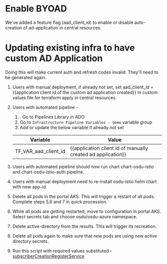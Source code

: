 # Enable BYOAD

We've added a feature flag (aad_client_id) to enable or disable auto-creation of ad-application in central resources.

# Updating existing infra to have custom AD Application
Doing this will make current auth and refresh codes invalid. They'll need to be generated again.
1. Users with manual deployment, if already not set, set aad_client_id = {{application client id of the custom ad application created}} in custom values file for terraform apply in central resources.
2. Users with automated pipeline -
   1. . Go to Pipelines Library in ADO
   2. Go to `Infrastructure Pipeline Variables - demo` variable group
   3. Add or update the below variable if already not set

    | Variable | Value |
      |----------|-------|
    | TF_VAR_aad_client_id | {{application client id of manually created ad application}} |

3. Users with automated pipeline should now run chart chart-osdu-istio and chart-osdu-istio-auth pipeline.
4. Users with manual deployment need to re-install osdu-istio helm chart with new app-id.
5. Delete all pods in the portal AKS. This will trigger a restart of all pods. Complete steps 5,6 and 7 in quick procession.
6. While all pods are getting restarted, move to configuration in portal AKS. Select secrets tab and choose osdu/osdu-azure namespace.
7. Delete active-directory from the results. This will trigger its recreation.
8. Delete all pods again to make sure that new pods are using new active directory secrets.
9. Run this script with required values substituted - [subscriberCreationRegisterService](./Trouble%20Shooting%20Guides/tsg-scripts/subscriberCreationRegisterService.ps1)